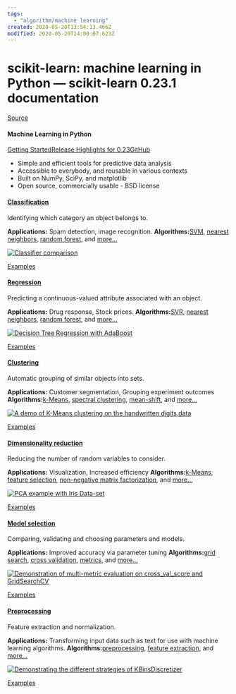 ```yaml
---
tags:
  - "algorithm/machine learning"
created: 2020-05-20T13:54:13.466Z
modified: 2020-05-20T14:00:07.623Z
---
```


# scikit-learn: machine learning in Python — scikit-learn 0.23.1 documentation

[Source](https://scikit-learn.org/stable/index.html "Permalink to scikit-learn: machine learning in Python — scikit-learn 0.23.1 documentation")

#### Machine Learning in Python

[Getting Started](https://scikit-learn.org/stable/getting_started.html)[Release Highlights for 0.23](https://scikit-learn.org/stable/auto_examples/release_highlights/plot_release_highlights_0_23_0.html)[GitHub](https://github.com/scikit-learn/scikit-learn)

- Simple and efficient tools for predictive data analysis
- Accessible to everybody, and reusable in various contexts
- Built on NumPy, SciPy, and matplotlib
- Open source, commercially usable - BSD license

#### [Classification](https://scikit-learn.org/stable/supervised_learning.html#supervised-learning)

Identifying which category an object belongs to.

**Applications:** Spam detection, image recognition.
**Algorithms:**[SVM](https://scikit-learn.org/stable/modules/svm.html#svm-classification), [nearest neighbors](https://scikit-learn.org/stable/modules/neighbors.html#classification), [random forest](https://scikit-learn.org/stable/modules/ensemble.html#forest), and [more...](https://scikit-learn.org/stable/supervised_learning.html#supervised-learning)

[![Classifier comparison](https://scikit-learn.org/stable/_images/sphx_glr_plot_classifier_comparison_001_carousel.png)](https://scikit-learn.org/stable/auto_examples/classification/plot_classifier_comparison.html)

[Examples](https://scikit-learn.org/stable/auto_examples/index.html#classification)

#### [Regression](https://scikit-learn.org/stable/supervised_learning.html#supervised-learning)

Predicting a continuous-valued attribute associated with an object.

**Applications:** Drug response, Stock prices.
**Algorithms:**[SVR](https://scikit-learn.org/stable/modules/svm.html#svm-regression), [nearest neighbors](https://scikit-learn.org/stable/modules/linear_model.html#ridge-regression), [random forest](https://scikit-learn.org/stable/modules/linear_model.html#lasso), and [more...](https://scikit-learn.org/stable/supervised_learning.html#supervised-learning)

[![Decision Tree Regression with AdaBoost](https://scikit-learn.org/stable/_images/sphx_glr_plot_adaboost_regression_thumb.png)](https://scikit-learn.org/stable/auto_examples/ensemble/plot_adaboost_regression.html)

[Examples](https://scikit-learn.org/stable/auto_examples/index.html#examples)

#### [Clustering](https://scikit-learn.org/stable/modules/clustering.html#clustering)

Automatic grouping of similar objects into sets.

**Applications:** Customer segmentation, Grouping experiment outcomes
**Algorithms:**[k-Means](https://scikit-learn.org/stable/modules/clustering.html#k-means), [spectral clustering](https://scikit-learn.org/stable/modules/clustering.html#spectral-clustering), [mean-shift](https://scikit-learn.org/stable/modules/clustering.html#mean-shift), and [more...](https://scikit-learn.org/stable/modules/clustering.html#clustering)

[![A demo of K-Means clustering on the handwritten digits data](https://scikit-learn.org/stable/_images/sphx_glr_plot_kmeans_digits_thumb.png)](https://scikit-learn.org/stable/auto_examples/cluster/plot_kmeans_digits.html)

[Examples](https://scikit-learn.org/stable/auto_examples/index.html#cluster-examples)

#### [Dimensionality reduction](https://scikit-learn.org/stable/modules/decomposition.html#decompositions)

Reducing the number of random variables to consider.

**Applications:** Visualization, Increased efficiency
**Algorithms:**[k-Means](https://scikit-learn.org/stable/modules/decomposition.html#pca), [feature selection](https://scikit-learn.org/stable/modules/feature_selection.html#feature-selection), [non-negative matrix factorization](https://scikit-learn.org/stable/modules/decomposition.html#nmf), and [more...](https://scikit-learn.org/stable/modules/decomposition.html#decompositions)

[![PCA example with Iris Data-set](https://scikit-learn.org/stable/_images/sphx_glr_plot_pca_iris_thumb.png)](https://scikit-learn.org/stable/auto_examples/decomposition/plot_pca_iris.html)

[Examples](https://scikit-learn.org/stable/auto_examples/index.html#decomposition-examples)

#### [Model selection](https://scikit-learn.org/stable/model_selection.html#model-selection)

Comparing, validating and choosing parameters and models.

**Applications:** Improved accuracy via parameter tuning
**Algorithms:**[grid search](https://scikit-learn.org/stable/modules/grid_search.html#grid-search), [cross validation](https://scikit-learn.org/stable/modules/cross_validation.html#cross-validation), [metrics](https://scikit-learn.org/stable/modules/model_evaluation.html#model-evaluation), and [more...](https://scikit-learn.org/stable/model_selection.html)

[![Demonstration of multi-metric evaluation on cross_val_score and GridSearchCV](https://scikit-learn.org/stable/_images/sphx_glr_plot_multi_metric_evaluation_thumb.png)](https://scikit-learn.org/stable/auto_examples/model_selection/plot_multi_metric_evaluation.html)

[Examples](https://scikit-learn.org/stable/auto_examples/index.html#model-selection)

#### [Preprocessing](https://scikit-learn.org/stable/modules/preprocessing.html#preprocessing)

Feature extraction and normalization.

**Applications:** Transforming input data such as text for use with machine learning algorithms.
**Algorithms:**[preprocessing](https://scikit-learn.org/stable/modules/preprocessing.html#preprocessing), [feature extraction](https://scikit-learn.org/stable/modules/feature_extraction.html#feature-extraction), and [more...](https://scikit-learn.org/stable/modules/preprocessing.html#preprocessing)

[![Demonstrating the different strategies of KBinsDiscretizer](https://scikit-learn.org/stable/_images/sphx_glr_plot_discretization_strategies_thumb.png)](https://scikit-learn.org/stable/auto_examples/preprocessing/plot_discretization_strategies.html)

[Examples](https://scikit-learn.org/stable/auto_examples/index.html#preprocessing)
